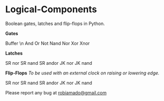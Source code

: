# Logical-Components
Boolean gates, latches and flip-flops in Python.

**Gates**

Buffer \n
And
Or
Not
Nand
Nor
Xor
Xnor

**Latches**

SR nor
SR nand
SR andor
JK nor
JK nand

**Flip-Flops**
*To be used with an external clock on raising or lowering edge.*

SR nor
SR nand
SR andor
JK nor
JK nand

Please report any bug at robiamado@gmail.com

